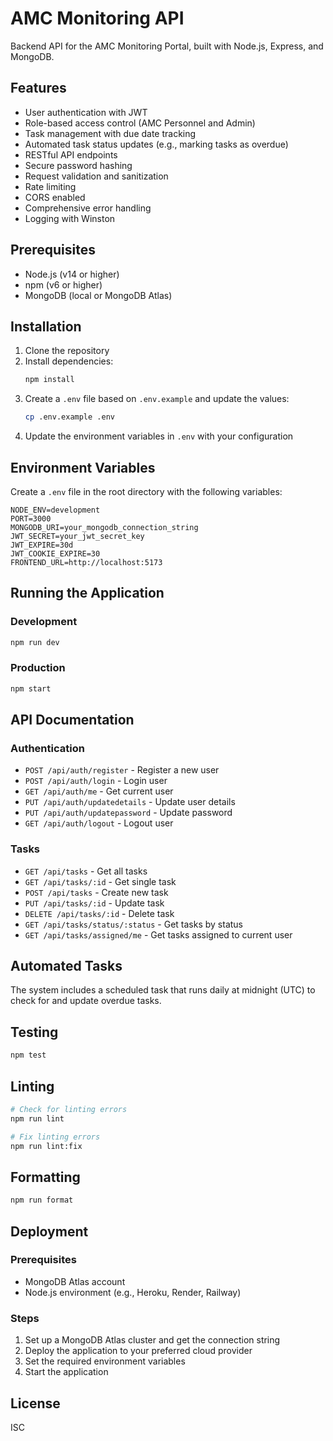 # AMC Monitoring API

Backend API for the AMC Monitoring Portal, built with Node.js, Express, and MongoDB.

## Features

- User authentication with JWT
- Role-based access control (AMC Personnel and Admin)
- Task management with due date tracking
- Automated task status updates (e.g., marking tasks as overdue)
- RESTful API endpoints
- Secure password hashing
- Request validation and sanitization
- Rate limiting
- CORS enabled
- Comprehensive error handling
- Logging with Winston

## Prerequisites

- Node.js (v14 or higher)
- npm (v6 or higher)
- MongoDB (local or MongoDB Atlas)

## Installation

1. Clone the repository
2. Install dependencies:
   ```bash
   npm install
   ```
3. Create a `.env` file based on `.env.example` and update the values:
   ```bash
   cp .env.example .env
   ```
4. Update the environment variables in `.env` with your configuration

## Environment Variables

Create a `.env` file in the root directory with the following variables:

```
NODE_ENV=development
PORT=3000
MONGODB_URI=your_mongodb_connection_string
JWT_SECRET=your_jwt_secret_key
JWT_EXPIRE=30d
JWT_COOKIE_EXPIRE=30
FRONTEND_URL=http://localhost:5173
```

## Running the Application

### Development

```bash
npm run dev
```

### Production

```bash
npm start
```

## API Documentation

### Authentication

- `POST /api/auth/register` - Register a new user
- `POST /api/auth/login` - Login user
- `GET /api/auth/me` - Get current user
- `PUT /api/auth/updatedetails` - Update user details
- `PUT /api/auth/updatepassword` - Update password
- `GET /api/auth/logout` - Logout user

### Tasks

- `GET /api/tasks` - Get all tasks
- `GET /api/tasks/:id` - Get single task
- `POST /api/tasks` - Create new task
- `PUT /api/tasks/:id` - Update task
- `DELETE /api/tasks/:id` - Delete task
- `GET /api/tasks/status/:status` - Get tasks by status
- `GET /api/tasks/assigned/me` - Get tasks assigned to current user

## Automated Tasks

The system includes a scheduled task that runs daily at midnight (UTC) to check for and update overdue tasks.

## Testing

```bash
npm test
```

## Linting

```bash
# Check for linting errors
npm run lint

# Fix linting errors
npm run lint:fix
```

## Formatting

```bash
npm run format
```

## Deployment

### Prerequisites

- MongoDB Atlas account
- Node.js environment (e.g., Heroku, Render, Railway)

### Steps

1. Set up a MongoDB Atlas cluster and get the connection string
2. Deploy the application to your preferred cloud provider
3. Set the required environment variables
4. Start the application

## License

ISC
